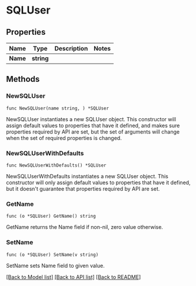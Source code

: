# SQLUser

## Properties

Name | Type | Description | Notes
------------ | ------------- | ------------- | -------------
**Name** | **string** |  | 

## Methods

### NewSQLUser

`func NewSQLUser(name string, ) *SQLUser`

NewSQLUser instantiates a new SQLUser object.
This constructor will assign default values to properties that have it defined,
and makes sure properties required by API are set, but the set of arguments
will change when the set of required properties is changed.

### NewSQLUserWithDefaults

`func NewSQLUserWithDefaults() *SQLUser`

NewSQLUserWithDefaults instantiates a new SQLUser object.
This constructor will only assign default values to properties that have it defined,
but it doesn't guarantee that properties required by API are set.

### GetName

`func (o *SQLUser) GetName() string`

GetName returns the Name field if non-nil, zero value otherwise.

### SetName

`func (o *SQLUser) SetName(v string)`

SetName sets Name field to given value.


[[Back to Model list]](../README.md#documentation-for-models) [[Back to API list]](../README.md#documentation-for-api-endpoints) [[Back to README]](../README.md)


